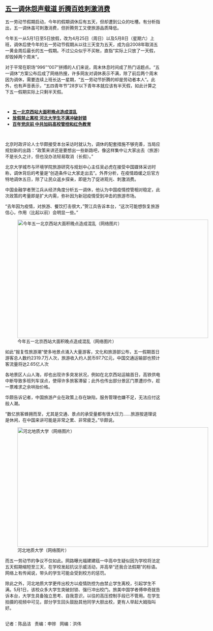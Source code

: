 <!--1620074763000-->
[五一调休怨声载道   折腾百姓刺激消费](https://www.rfa.org/mandarin/yataibaodao/renquanfazhi/cm-05032021110103.html)
------

<p></p><p>五一劳动节假期启动，今年的假期调休后有五天，但却遭到公众的吐槽。有分析指出，五一调休虽可刺激消费，但折腾劳工又使旅游品质降低。</p><p>今年五一从5月1日至5日放假，改为4月25日（周日）以及5月8日（星期六）上班，调休后使今年的五一劳动节假期从以往三天变为五天，成为自2008年取消五一黄金周后最长的五一假期。不过公众似乎不买帐，直指“实际上只放了一天假，却毁掉两个周末”。</p><p>对于平常在职场“996”“007”拼搏的人们来说，周末休息时间成了热门话题点。“五一调休”方案公布后成了网络热搜，许多网友对调休表示不满，除了前后两个周末因为调休，需要连续上班长达一星期，“五一劳动节折腾的却是劳动者本人”。此外，也有声音表示，“五四青年节”28岁以下青年本就应该有半天假，如此计算之下五一假期实际上只剩半天假。</p><p><br/></p><ul><li><a href="https://www.rfa.org/mandarin/Xinwen/7-05022021132258.html"><strong>五一北京西站大面积晚点造成混乱</strong></a></li><li><a href="https://www.rfa.org/mandarin/Xinwen/5-05022021112650.html"><strong>放假禁止离校 河北大学生不满冲破封锁</strong></a></li><li><strong><a href="https://www.rfa.org/mandarin/yataibaodao/zhengzhi/cm-04272021101612.html">百年党庆前 中共加码高校管控和红色教育</a></strong></li></ul><p><br/></p><p>北京时政评论人士华颇接受本台采访时就认为，调休的配套措施不够完善，当局应规划新的出路：“政策来讲还是要想出一些新路吧，像这样集中让大家出去（旅游）不是长久之计，但也没办法轻易取消（长假）。”</p><p>北京大学城市与环境学院旅游研究与规划中心主任吴必虎在接受中国媒体采访时称，调休背后的考量是“创造条件让大家走出去”。外界分析，在疫情趋缓之后官方特地调休五日，除了让民众返乡探亲，即是为了促进观光、刺激消费。</p><p>中国金融学者贺江兵从经济角度分析五一调休，他认为中国疫情控管相对稳定，此次政策的考量即是扩大内需，弥补因为新冠疫情受到冲击的旅游市场。</p><p>“去年因为疫情，对旅游、餐饮打击很大，”贺江兵告诉本台，“这次可能想恢复旅游信心，作用（比起以前）会明显一些。”</p><p><figure class="image-richtext image-inline captioned" style="width:620px;"><img alt="今年五一北京西站大面积晚点造成混乱（网络图片）" height="385" src="https://www.rfa.org/mandarin/yataibaodao/renquanfazhi/cm-05032021110103.html/bx0503b.jpg/@@images/a797a862-df0d-48ba-8457-a2feca2c0dd5.jpeg" title="bx0503b.jpg" width="620"/><figcaption class="image-caption">今年五一北京西站大面积晚点造成混乱（网络图片）</figcaption><small></small></figure></p><p>如此“报复性旅游潮”使多地景点涌入大量游客，文化和旅游部公布，五一假期首日游客总人数约2319.7万人次，旅游收入约人民币97.7亿元，中国交通运输部也预计客流量将达2.65亿人次</p><p>各地景区人山人海，却也出现许多突发状况，例如在北京西站运输首日，高铁供电中断导致多班列车误点，使得许多旅客滞留；此外也传出部分景区门票遭炒作，趁一票难求之余哄抬价格。</p><p>华颇告诉记者，中国旅游产业在政策上存在缺陷，服务管理也嫌不足，无法应付这般人潮。</p><p>“数亿旅客蜂拥而至，尤其是交通、景点的承受量都有很大压力……旅游按道理说是休闲，在中国来讲可能是非常之累、非常疲乏。”华颇说。</p><p><figure class="image-richtext image-inline captioned" style="width:620px;"><img alt="河北地质大学（网络图片）" height="389" src="https://www.rfa.org/mandarin/yataibaodao/renquanfazhi/cm-05032021110103.html/cm0503a.jpg/@@images/a3a6f115-2575-455d-8f05-5f1696018ec2.png" title="cm0503a.jpg" width="620"/><figcaption class="image-caption">河北地质大学（网络图片）</figcaption><small></small></figure></p><p>而五一劳动节的争议不仅如此。网路曝光福建建瓯一中高中生疑似因为学校将法定五天假期缩短至三天，在学校发起抗议示威活动，并高举“还我合法假期”的标语。网络上有传闻说，带头的学生可能会受到校方的惩罚。</p><p>除此之外，河北地质大学更传出校方以疫情防控为由禁止学生离校，引起学生不满。5月1日，该校众多大学生突破封锁、强行冲出校门。旅美中国学者傅申奇就告诉本台，大学生具备独立思考、自我意识，以往的高压控制手段已不管用。在学生拍摄的视频中可见，部分学生回头鼓励其他同学大胆出校，更有人举起大姆指叫好。</p><p><br/>记者：陈品洁   责编：申铧   网编：洪伟</p>
